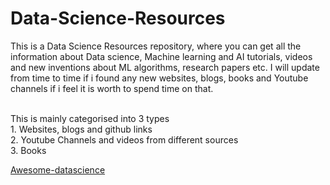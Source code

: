# Data-Science-Resources
This is a Data Science Resources repository, where you can get all the information about Data science, Machine learning and AI tutorials, videos and new inventions about ML algorithms, research papers etc. I will update from time to time if i found any new websites, blogs, books and Youtube channels if i feel it is worth to spend time on that. 

<br>
This is mainly categorised into 3 types <br>
1. Websites, blogs and github links <br>
2. Youtube Channels and videos from different sources <br>
3. Books <br>

[Awesome-datascience](https://github.com/academic/awesome-datascience)
